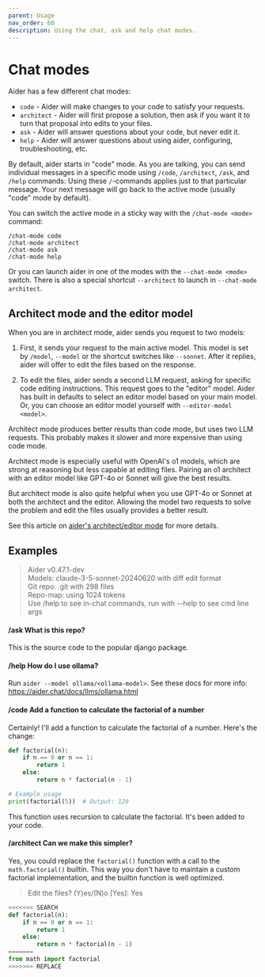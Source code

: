 ```yaml
---
parent: Usage
nav_order: 60
description: Using the chat, ask and help chat modes.
---
```


# Chat modes

Aider has a few different chat modes:

- `code` - Aider will make changes to your code to satisfy your requests.
- `architect` - Aider will first propose a solution, then ask if you want it to turn that proposal into edits to your files.
- `ask` - Aider will answer questions about your code, but never edit it.
- `help` - Aider will answer questions about using aider, configuring, troubleshooting, etc.

By default, aider starts in "code" mode. As you are talking, you can
send individual messages in a specific mode using 
`/code`, `/architect`, `/ask`, and `/help` commands:
Using these `/`-commands applies just to that particular message.
Your next message will go back to the active mode (usually "code" mode by default).

You can switch the active mode in a sticky way
with the `/chat-mode <mode>` command:

```
/chat-mode code
/chat-mode architect
/chat-mode ask
/chat-mode help
```

Or you can launch aider in one of the modes with the `--chat-mode <mode>` switch.
There is also a special shortcut `--architect` to launch in `--chat-mode architect`.

## Architect mode and the editor model

When you are in architect mode, aider sends you request to two models:

1. First, it sends your request to the main active model.
This model is set by `/model`, `--model` or the shortcut switches like `--sonnet`. 
After it replies, aider will offer to edit the files based on the response.

2. To edit the files, aider sends a second LLM request, asking for specific code editing instructions.
This request goes to the "editor" model.
Aider has built in defaults to select an editor model based on your main model.
Or, you can choose an editor model yourself with `--editor-model <model>`.

Architect mode produces better results than code mode, but uses two LLM requests.
This probably makes it slower and more expensive than using code mode.

Architect mode is especially useful with OpenAI's o1 models, which are strong at
reasoning but less capable at editing files.
Pairing an o1 architect with an editor model like GPT-4o or Sonnet will
give the best results.

But architect mode is also quite helpful when you use GPT-4o or Sonnet
at both the architect and the editor.
Allowing the model two requests to solve the problem and edit the files
usually provides a better result.

See this article on 
[aider's architect/editor mode](/2024/09/26/architect.html)
for more details.


## Examples

<div class="chat-transcript" markdown="1">


> Aider v0.47.1-dev  
> Models: claude-3-5-sonnet-20240620 with diff edit format  
> Git repo: .git with 298 files  
> Repo-map: using 1024 tokens  
> Use /help to see in-chat commands, run with --help to see cmd line args  

#### /ask What is this repo?

This is the source code to the popular django package.

#### /help How do I use ollama?

Run `aider --model ollama/<ollama-model>`.
See these docs for more info: https://aider.chat/docs/llms/ollama.html

#### /code Add a function to calculate the factorial of a number

Certainly! I'll add a function to calculate the factorial of a number. Here's the change:

```python
def factorial(n):
    if n == 0 or n == 1:
        return 1
    else:
        return n * factorial(n - 1)

# Example usage
print(factorial(5))  # Output: 120
```

This function uses recursion to calculate the factorial. It's been added to your code.

#### /architect Can we make this simpler?

Yes, you could replace the `factorial()` function with a call to the `math.factorial()`
builtin. 
This way you don't have to maintain a custom factorial implementation,
and the builtin function is well optimized.

> Edit the files? (Y)es/(N)o [Yes]: Yes

```python
<<<<<<< SEARCH
def factorial(n):
    if n == 0 or n == 1:
        return 1
    else:
        return n * factorial(n - 1)
=======
from math import factorial
>>>>>>> REPLACE
```

</div>

